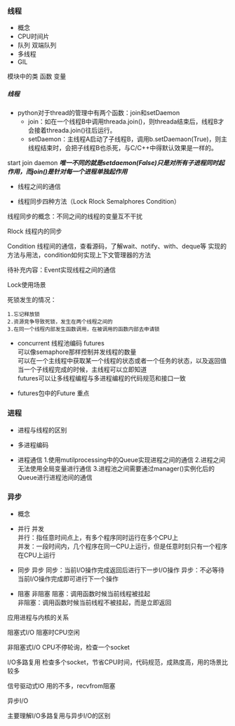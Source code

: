 ### 线程
- 概念
- CPU时间片
- 队列   双端队列
- 多线程
- GIL


模块中的类  函数 变量

##### 线程
- python对于thread的管理中有两个函数：join和setDaemon
  - join：如在一个线程B中调用threada.join()，则threada结束后，线程B才会接着threada.join()往后运行。
  - setDaemon：主线程A启动了子线程B，调用b.setDaemaon(True)，则主线程结束时，会把子线程B也杀死，与C/C++中得默认效果是一样的。

start
join
daemon
***唯一不同的就是setdaemon(False)只是对所有子进程同时起作用，而join()是针对每一个进程单独起作用***
- 线程之间的通信

- 线程同步四种方法（Lock Rlock Semalphores Condition）

线程同步的概念：不同之间的线程的变量互不干扰

Rlock 线程内的同步

Condition 线程间的通信，查看源码，了解wait、notify、with、deque等
实现的方法与用法，condition如何实现上下文管理器的方法

待补充内容：Event实现线程之间的通信


Lock使用场景

死锁发生的情况：
```
1.忘记释放锁
2.资源竞争导致死锁，发生在两个线程之间的
3.在同一个线程内部发生函数调用，在被调用的函数内部去申请锁
```

- concurrent 线程池编码
futures   
可以像semaphore那样控制并发线程的数量  
可以在一个主线程中获取某一个线程的状态或者一个任务的状态，以及返回值  
当一个子线程完成的时候，主线程可以立即知道  
futures可以让多线程编程与多进程编程的代码规范和接口一致


- futures包中的Future 重点

### 进程
- 进程与线程的区别

- 多进程编码

- 进程通信
1.使用mutilprocessing中的Queue实现进程之间的通信
2.进程之间无法使用全局变量进行通信
3.进程池之间需要通过manager()实例化后的Queue进行进程池间的通信

### 异步
- 概念

- 并行 并发  
并行：指任意时间点上，有多个程序同时运行在多个CPU上  
并发：一段时间内，几个程序在同一CPU上运行，但是任意时刻只有一个程序在CPU上运行


- 同步 异步
同步：当前I/O操作完成返回后进行下一步I/O操作
异步：不必等待当前I/O操作完成即可进行下一个操作

- 阻塞 非阻塞
阻塞：调用函数时候当前线程被挂起  
非阻塞：调用函数时候当前线程不被挂起，而是立即返回


应用进程与内核的关系

阻塞式I/O   阻塞时CPU空闲

非阻塞式I/O  CPU不停轮询，检查一个socket

I/O多路复用  检查多个socket，节省CPU时间，代码规范，成熟度高，用的场景比较多

信号驱动式IO  用的不多，recvfrom阻塞

异步I/O

主要理解I/O多路复用与异步I/O的区别
